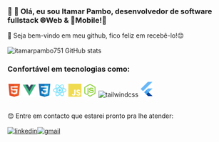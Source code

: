 ### 👋 👋 Olá, eu sou Itamar Pambo, desenvolvedor de software fullstack 🌐Web & 📱Mobile!👋

🎍 Seja bem-vindo em meu github, fico feliz em recebê-lo!😊 <br/><br/>
  ![itamarpambo751 GitHub stats](https://github-readme-stats.vercel.app/api?username=itamarpambo751&show_icons=true&theme=tokyonight)

  ### Confortável em tecnologias como:
<div>
      <img alt="HTML5" width="30" src="https://raw.githubusercontent.com/devicons/devicon/master/icons/html5/html5-original.svg"/>
  <img alt="vueJS" width="30" src="https://raw.githubusercontent.com/devicons/devicon/master/icons/vuejs/vuejs-original.svg"/>
      <img alt="CSS" width="30" src="https://raw.githubusercontent.com/devicons/devicon/master/icons/css3/css3-original.svg"/>
  <img alt="ReactJs" width="30" src="https://raw.githubusercontent.com/devicons/devicon/master/icons/react/react-original.svg"/>
      <img alt="Js" width="30" src="https://raw.githubusercontent.com/devicons/devicon/master/icons/javascript/javascript-plain.svg"/>
      <img alt="NodeJS" width="30" src="https://raw.githubusercontent.com/devicons/devicon/master/icons/nodejs/nodejs-original.svg"/>
      <img alt="tailwindcss" width="30" src="https://camo.githubusercontent.com/bdedcbc949feefecc3ff98f7e655ee8151b522e2f32196c648620f5366d909d5/68747470733a2f2f63646e2e6a7364656c6976722e6e65742f67682f64657669636f6e732f64657669636f6e2f69636f6e732f7461696c77696e646373732f7461696c77696e646373732d706c61696e2e737667"/>
  <img width="30" alt='flutter' src='https://raw.githubusercontent.com/dnfield/flutter_svg/7d374d7107561cbd906d7c0ca26fef02cc01e7c8/example/assets/flutter_logo.svg?sanitize=true'/>
</div>
<br>

😊 Entre em contacto que estarei pronto pra lhe atender: <br><br>
[![linkedin](https://img.shields.io/badge/LinkedIn-0077B5?style=for-the-badge&logo=linkedin&logoColor=white)](https://www.linkedin.com/in/itamarpambo/)[![gmail](https://img.shields.io/badge/Gmail-D14836?style=for-the-badge&logo=gmail&logoColor=white)](mailto:itamarpambo.dev@gmail.com)




